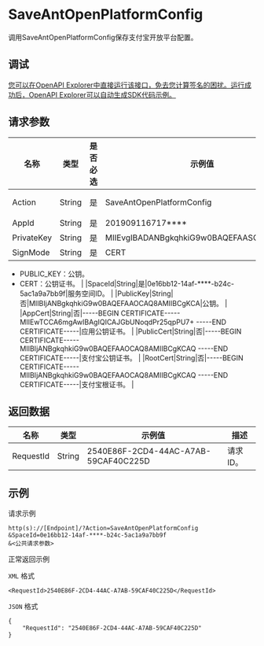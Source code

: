 # SaveAntOpenPlatformConfig

调用SaveAntOpenPlatformConfig保存支付宝开放平台配置。

## 调试

[您可以在OpenAPI Explorer中直接运行该接口，免去您计算签名的困扰。运行成功后，OpenAPI Explorer可以自动生成SDK代码示例。](https://api.aliyun.com/#product=MPServerless&api=SaveAntOpenPlatformConfig&type=RPC&version=2019-06-15)

## 请求参数

|名称|类型|是否必选|示例值|描述|
|--|--|----|---|--|
|Action|String|是|SaveAntOpenPlatformConfig|系统规定参数。取值：SaveAntOpenPlatformConfig。 |
|AppId|String|是|201909116717\*\*\*\*|小程序ID。 |
|PrivateKey|String|是|MIIEvgIBADANBgkqhkiG9w0BAQEFAASCBKgwggSk|私钥。 |
|SignMode|String|是|CERT|加签方式，可选值如下：

 -   PUBLIC\_KEY：公钥。
-   CERT：公钥证书。 |
|SpaceId|String|是|0e16bb12-14af-\*\*\*\*-b24c-5ac1a9a7bb9f|服务空间ID。 |
|PublicKey|String|否|MIIBIjANBgkqhkiG9w0BAQEFAAOCAQ8AMIIBCgKCA|公钥。 |
|AppCert|String|否|-----BEGIN CERTIFICATE----- MIIEwTCCA6mgAwIBAgIQICAJGbUNoqdPr25qpPU7+ -----END CERTIFICATE-----|应用公钥证书。 |
|PublicCert|String|否|-----BEGIN CERTIFICATE----- MIIBIjANBgkqhkiG9w0BAQEFAAOCAQ8AMIIBCgKCAQ -----END CERTIFICATE-----|支付宝公钥证书。 |
|RootCert|String|否|-----BEGIN CERTIFICATE----- MIIBIjANBgkqhkiG9w0BAQEFAAOCAQ8AMIIBCgKCAQ -----END CERTIFICATE-----|支付宝根证书。 |

## 返回数据

|名称|类型|示例值|描述|
|--|--|---|--|
|RequestId|String|2540E86F-2CD4-44AC-A7AB-59CAF40C225D|请求ID。 |

## 示例

请求示例

```
http(s)://[Endpoint]/?Action=SaveAntOpenPlatformConfig
&SpaceId=0e16bb12-14af-****-b24c-5ac1a9a7bb9f
&<公共请求参数>
```

正常返回示例

`XML` 格式

```
<RequestId>2540E86F-2CD4-44AC-A7AB-59CAF40C225D</RequestId>
```

`JSON` 格式

```
{
    "RequestId": "2540E86F-2CD4-44AC-A7AB-59CAF40C225D"
}
```

